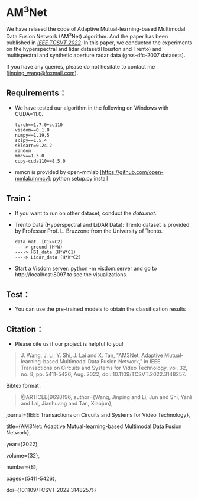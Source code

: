# AM<sup>3</sup>Net

We have relased the code of Adaptive Mutual-learning-based Multimodal Data Fusion Network (AM<sup>3</sup>Net) algorithm. And the paper has been published in [*IEEE TCSVT 2022*](https://ieeexplore.ieee.org/abstract/document/9698196). In this paper, we conducted the experiments on the hyperspectral and lidar dataset(Houston and Trento) and multispectral and synthetic aperture radar data (grss-dfc-2007 datasets).

If you have any queries, please do not hesitate to contact me (jinping_wang@foxmail.com).

## Requirements：
- We have tested our algorithm in the following on Windows with CUDA=11.0.

      torch==1.7.0+cu110
      visdom==0.1.8
      numpy==1.19.5
      scipy==1.5.4
      sklearn=0.24.2
      random
      mmcv==1.3.0
      cupy-cuda110==8.5.0

- mmcn is provided by open-mmlab [https://github.com/open-mmlab/mmcv]: python setup.py install

## Train：
- If you want to run on other dataset, conduct the *data.mat*. 

- Trento Data (Hyperspectral and LiDAR Data): Trento dataset is provided by Professor Prof. L. Bruzzone from the University of Trento.

      data.mat  [C1>>C2]
      ----> ground (H*W)
      ----> HSI_data (H*W*C1)
      ----> Lidar_data (H*W*C2)
      
- Start a Visdom server: python -m visdom.server and go to http://localhost:8097 to see the visualizations.

## Test：
- You can use the pre-trained models to obtain the classification results

## Citation：
- Please cite us if our project is helpful to you!

> J. Wang, J. Li, Y. Shi, J. Lai and X. Tan, "AM3Net: Adaptive Mutual-learning-based Multimodal Data Fusion Network," in IEEE Transactions on Circuits and Systems for Video Technology, vol. 32, no. 8, pp. 5411-5426, Aug. 2022, doi: 10.1109/TCSVT.2022.3148257.

Bibtex format :

> @ARTICLE{9698196,
author={Wang, Jinping and Li, Jun and Shi, Yanli and Lai, Jianhuang and Tan, Xiaojun},

journal={IEEE Transactions on Circuits and Systems for Video Technology}, 

title={AM$3$Net: Adaptive Mutual-learning-based Multimodal Data Fusion Network}, 

year={2022},

volume={32},

number={8},

pages={5411-5426},

doi={10.1109/TCSVT.2022.3148257}}
     
     
